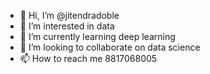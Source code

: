 - 👋 Hi, I’m @jitendradoble
- 👀 I’m interested in data 
- 🌱 I’m currently learning deep learning 
- 💞️ I’m looking to collaborate on data science
- 📫 How to reach me 8817068005

<!---
jitendradoble/jitendradoble is a ✨ special ✨ repository because its `README.md` (this file) appears on your GitHub profile.
You can click the Preview link to take a look at your changes.
--->
